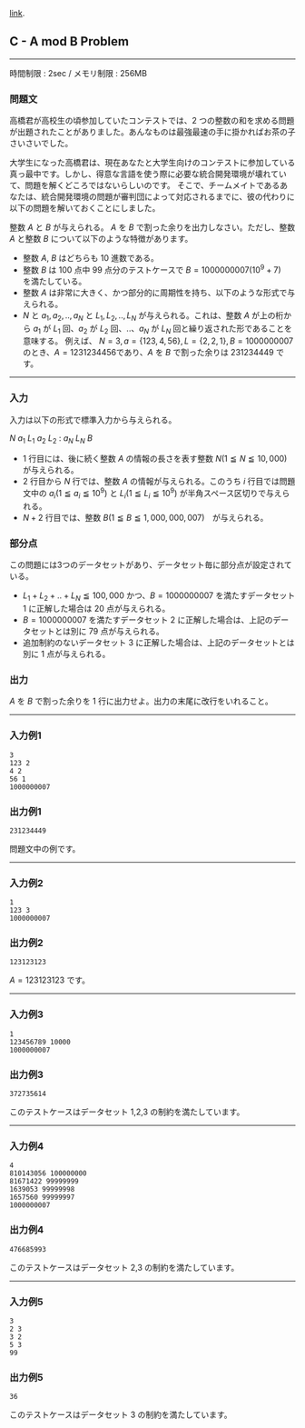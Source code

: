 [link](http://arc020.contest.atcoder.jp/tasks/arc020_3).

## C - A mod B Problem

----------

時間制限 : 2sec / メモリ制限 : 256MB

### 問題文

高橋君が高校生の頃参加していたコンテストでは、$2$ つの整数の和を求める問題が出題されたことがありました。あんなものは最強最速の手に掛かればお茶の子さいさいでした。

大学生になった高橋君は、現在あなたと大学生向けのコンテストに参加している真っ最中です。しかし、得意な言語を使う際に必要な統合開発環境が壊れていて、問題を解くどころではないらしいのです。
そこで、チームメイトであるあなたは、統合開発環境の問題が審判団によって対応されるまでに、彼の代わりに以下の問題を解いておくことにしました。

整数 $A$ と $B$ が与えられる。 $A$ を $B$ で割った余りを出力しなさい。ただし、整数 $A$ と整数 $B$ について以下のような特徴があります。

* 整数 $A$, $B$ はどちらも $10$ 進数である。
* 整数 $B$ は $100$ 点中 $99$ 点分のテストケースで $B=1000000007(10^9+7)$　を満たしている。
* 整数 $A$ は非常に大きく、かつ部分的に周期性を持ち、以下のような形式で与えられる。
* $N$ と $a_1,a_2,..,a_N$ と $L_1,L_2,..,L_N$ が与えられる。これは、整数 $A$ が上の桁から $a_1$ が $L_1$ 回、$a_2$ が $L_2$ 回、..、$a_N$ が $L_N$ 回と繰り返された形であることを意味する。
例えば、 $N=3,a=\{123,4,56\},L=\{2,2,1\},B=1000000007$のとき、$A=1231234456$であり、$A$ を $B$ で割った余りは $231234449$ です。

----------

### 入力

入力は以下の形式で標準入力から与えられる。

>
$N$
$a_1\ L_1$
$a_2\ L_2$
:
$a_N\ L_N$
$B$


* $1$ 行目には、後に続く整数 $A$ の情報の長さを表す整数 $N (1 ≦ N ≦ 10,000)$ が与えられる。
* $2$ 行目から $N$ 行では、整数 $A$ の情報が与えられる。このうち $i$ 行目では問題文中の $a_i (1 ≦ a_i ≦ 10^9)$ と $L_i (1 ≦ L_i ≦ 10^9)$ が半角スペース区切りで与えられる。
* $N+2$ 行目では、整数 $B (1 ≦ B ≦ 1,000,000,007)$　が与えられる。
### 部分点

この問題には3つのデータセットがあり、データセット毎に部分点が設定されている。

* $L_1+L_2+..+L_N ≦ 100,000$ かつ、$B=1000000007$ を満たすデータセット 1 に正解した場合は $20$ 点が与えられる。
* $B=1000000007$ を満たすデータセット 2 に正解した場合は、上記のデータセットとは別に $79$ 点が与えられる。
* 追加制約のないデータセット 3 に正解した場合は、上記のデータセットとは別に $1$ 点が与えられる。
### 出力

$A$ を $B$ で割った余りを $1$ 行に出力せよ。出力の末尾に改行をいれること。

----------

### 入力例1

```
3
123 2
4 2
56 1
1000000007
```

### 出力例1

```
231234449
```

問題文中の例です。

----------

### 入力例2

```
1
123 3
1000000007
```

### 出力例2

```
123123123
```

$A=123123123$ です。

----------

### 入力例3

```
1
123456789 10000
1000000007
```

### 出力例3

```
372735614
```

このテストケースはデータセット 1,2,3 の制約を満たしています。

----------

### 入力例4

```
4
810143056 100000000
81671422 99999999
1639053 99999998
1657560 99999997
1000000007
```

### 出力例4

```
476685993
```

このテストケースはデータセット 2,3 の制約を満たしています。

----------

### 入力例5

```
3
2 3
3 2
5 3
99
```

### 出力例5

```
36
```

このテストケースはデータセット 3 の制約を満たしています。

